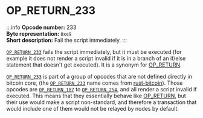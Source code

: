 # OP_RETURN_233
:::info
**Opcode number:** 233  
**Byte representation:** `0xe9`  
**Short description:** Fail the script immediately.
:::

[`OP_RETURN_233`](./OP_RETURN_233.md) fails the script immediately, but it must be executed (for example it does not render a script invalid if it is in a branch of an if/else statement that doesn't get executed). It is a synonym for [OP_RETURN](./OP_RETURN.md).

[`OP_RETURN_233`](./OP_RETURN_233.md) is part of a group of opcodes that are not defined directly in bitcoin core, (the [`OP_RETURN_233`](./OP_RETURN_233.md) name comes from [rust-bitcoin](https://docs.rs/bitcoin/latest/src/bitcoin/blockdata/opcodes.rs.html)). Those opcodes are [`OP_RETURN_187`](./OP_RETURN_187.md) to [`OP_RETURN_254`](./OP_RETURN_254.md), and all render a script invalid if executed. This means that they essentially behave like [OP_RETURN](./OP_RETURN.md), but their use would make a script non-standard, and therefore a transaction that would include one of them would not be relayed by nodes by default.

